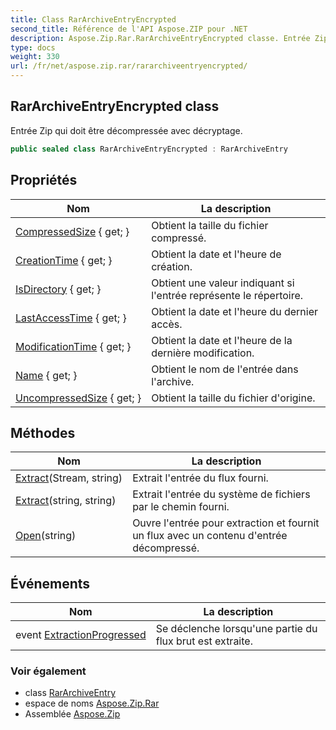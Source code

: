 ```yaml
---
title: Class RarArchiveEntryEncrypted
second_title: Référence de l'API Aspose.ZIP pour .NET
description: Aspose.Zip.Rar.RarArchiveEntryEncrypted classe. Entrée Zip qui doit être décompressée avec décryptage.
type: docs
weight: 330
url: /fr/net/aspose.zip.rar/rararchiveentryencrypted/
---
```

## RarArchiveEntryEncrypted class

Entrée Zip qui doit être décompressée avec décryptage.

```csharp
public sealed class RarArchiveEntryEncrypted : RarArchiveEntry
```

## Propriétés

| Nom | La description |
| --- | --- |
| [CompressedSize](../../aspose.zip.rar/rararchiveentry/compressedsize/) { get; } | Obtient la taille du fichier compressé. |
| [CreationTime](../../aspose.zip.rar/rararchiveentry/creationtime/) { get; } | Obtient la date et l'heure de création. |
| [IsDirectory](../../aspose.zip.rar/rararchiveentry/isdirectory/) { get; } | Obtient une valeur indiquant si l'entrée représente le répertoire. |
| [LastAccessTime](../../aspose.zip.rar/rararchiveentry/lastaccesstime/) { get; } | Obtient la date et l'heure du dernier accès. |
| [ModificationTime](../../aspose.zip.rar/rararchiveentry/modificationtime/) { get; } | Obtient la date et l'heure de la dernière modification. |
| [Name](../../aspose.zip.rar/rararchiveentry/name/) { get; } | Obtient le nom de l'entrée dans l'archive. |
| [UncompressedSize](../../aspose.zip.rar/rararchiveentry/uncompressedsize/) { get; } | Obtient la taille du fichier d'origine. |

## Méthodes

| Nom | La description |
| --- | --- |
| [Extract](../../aspose.zip.rar/rararchiveentry/extract/)(Stream, string) | Extrait l'entrée du flux fourni. |
| [Extract](../../aspose.zip.rar/rararchiveentry/extract/)(string, string) | Extrait l'entrée du système de fichiers par le chemin fourni. |
| [Open](../../aspose.zip.rar/rararchiveentry/open/)(string) | Ouvre l'entrée pour extraction et fournit un flux avec un contenu d'entrée décompressé. |

## Événements

| Nom | La description |
| --- | --- |
| event [ExtractionProgressed](../../aspose.zip.rar/rararchiveentry/extractionprogressed/) | Se déclenche lorsqu'une partie du flux brut est extraite. |

### Voir également

* class [RarArchiveEntry](../rararchiveentry/)
* espace de noms [Aspose.Zip.Rar](../../aspose.zip.rar/)
* Assemblée [Aspose.Zip](../../)


